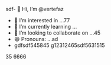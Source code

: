 sdf- 👋 Hi, I’m @vertefaz
- 👀 I’m interested in ...77
- 🌱 I’m currently learning ...
- 💞️ I’m looking to collaborate on ...45
- 😄 Pronouns: ...ad
- gdfsdf545845
g12312465sdf5631515
<!---fgjsf544545688521file) appears on your GitHub profile.dfa3
You can click the Preview link to take a look at your45 changes.gf
--->
35
6666
